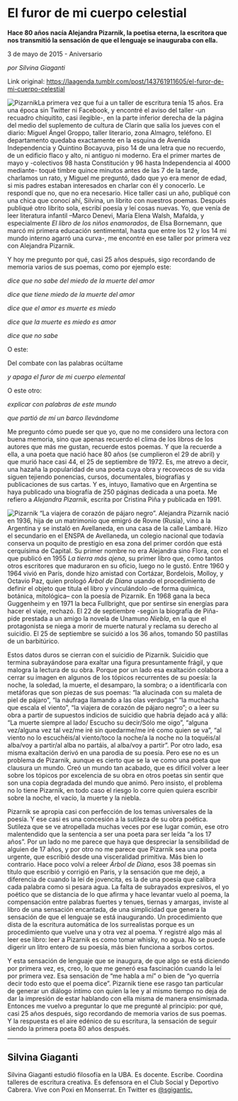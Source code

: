 # El furor de mi cuerpo celestial

**Hace 80 años nacía Alejandra Pizarnik, la poetisa eterna, la escritora que nos transmitió la sensación de que el lenguaje se inauguraba con ella.**

3 de mayo de 2015 - Aniversario

_por Silvina Giaganti_

Link original: https://laagenda.tumblr.com/post/143761911605/el-furor-de-mi-cuerpo-celestial

![Pizarnik](https://64.media.tumblr.com/6efa59b0f4a6f43dcb3db73d681fbcda/tumblr_inline_pk0rkxRxJZ1t6q87u_500.jpg)La primera vez que fui a un taller de escritura tenía 15 años.
Era una época sin Twitter ni Facebook, y encontré el aviso del
taller -un recuadro chiquitito, casi ilegible-, en la parte inferior
derecha de la página del medio del suplemento de cultura de Clarín
que salía los jueves con el diario: Miguel Ángel Groppo, taller
literario, zona Almagro, teléfono. El departamento quedaba
exactamente en la esquina de Avenida Independencia y Quintino
Bocayuva, piso 14 de una letra que no recuerdo, de un edificio flaco
y alto, ni antiguo ni moderno. Era el primer martes de mayo y
-colectivos 98 hasta Constitución y 96 hasta Independencia al 4000
mediante- toqué timbre quince minutos antes de las 7 de la tarde,
charlamos un rato, y Miguel me preguntó, dado que yo era menor de
edad, si mis padres estaban interesados en charlar con él y
conocerlo. Le respondí que no, que no era necesario. Hice taller
casi un año, publiqué con una chica que conocí ahí, Silvina, un
librito con nuestros poemas. Después publiqué otro librito sola,
escribí poesía y leí cosas nuevas. Yo, que venía de leer
literatura infantil –Marco Denevi, María Elena Walsh, Mafalda, y
especialmente *El libro de los niños enamorados*, de Elsa
Bornemann, que marcó mi primera educación sentimental, hasta que
entre los 12 y los 14 mi mundo interno agarró una curva-, me
encontré en ese taller por primera vez con Alejandra Pizarnik.

Y hoy me pregunto por qué, casi 25 años después, sigo
recordando de memoria varios de sus poemas, como por ejemplo este: 


  


*dice que no sabe del miedo de la muerte del amor*

*dice que tiene miedo de la muerte del amor*

*dice que el amor es muerte es miedo*

*dice que la muerte es miedo es amor*

*dice que no sabe*

  


O este:

  
Del combate con las palabras ocúltame

*y apaga el furor de mi cuerpo elemental*  
  


O este otro:

  
*explicar con palabras de este mundo*

*que partió de mí un barco llevándome*

  
Me pregunto cómo puede ser que yo, que no me considero una
lectora con buena memoria, sino que apenas recuerdo el clima de los
libros de los autores que más me gustan, recuerde estos poemas. Y
que la recuerde a ella, a una poeta que nació hace 80 años (se
cumplieron el 29 de abril) y que murió hace casi 44, el 25 de
septiembre de 1972. Es, me atrevo a decir, una hazaña la popularidad
de una poeta cuya obra y recovecos de su vida siguen tejiendo
ponencias, cursos, documentales, biografías y publicaciones de sus
cartas. Y es, intuyo, llamativo que en Argentina se haya publicado
una biografía de 250 páginas dedicada a una poeta. Me refiero a
*Alejandra Pizarnik*, escrita por Cristina Piña y publicada en
1991. 

![Pizarnik](https://64.media.tumblr.com/6efa59b0f4a6f43dcb3db73d681fbcda/tumblr_inline_pk0rkxRxJZ1t6q87u_500.jpg) “La viajera de corazón de pájaro negro”. Alejandra Pizarnik nació en 1936, hija de un matrimonio que emigró de
Rovne (Rusia), vino a la Argentina y se instaló en Avellaneda, en una casa
de la calle Lambaré. Hizo el secundario en el ENSPA de Avellaneda,
un colegio nacional que todavía conserva un poquito de prestigio en
esa zona del primer cordón que está cerquísima de Capital.  Su
primer nombre no era Alejandra sino Flora, con el que publicó en
1955 *La tierra más ajena*, su primer libro que, como tantos
otros escritores que maduraron en su oficio, luego no le gustó.
Entre 1960 y 1964 vivió en París, donde hizo amistad con Cortázar,
Bordelois, Molloy, y Octavio Paz, quien prologó *Árbol de Diana*
usando el procedimiento de definir el objeto que titula el libro y
vinculándolo –de forma química, botánica, mitológica– con la
poesía de Pizarnik. En 1968 gana la beca Guggenheim y en 1971 la
beca Fullbright, que por sentirse sin energías para hacer el viaje,
rechazó. El 22 de septiembre -según la biografía de Piña- pide
prestada a un amigo la novela de Unamuno *Niebla*, en la que el
protagonista se niega a morir de muerte natural y reclama su derecho
al suicidio. El 25 de septiembre se suicidó a los 36 años, tomando
50 pastillas de un barbitúrico. 

Estos datos duros se cierran con el suicidio de Pizarnik. Suicidio
que termina subrayándose para exaltar una figura presuntamente
frágil, y que malogra la lectura de su obra. Porque por un lado esa
exaltación colabora a cerrar su imagen en algunos de los tópicos
recurrentes de su poesía: la noche, la soledad, la muerte, el
desamparo, la sombra; o a identificarla con metáforas que son piezas
de sus poemas: “la alucinada con su maleta de piel de pájaro”,
“la náufraga llamando a las olas verdugas” “la muchacha que
escala el viento”, “la viajera de corazón de pájaro negro”; o
a leer su obra a partir de supuestos indicios de suicidio que habría
dejado acá y allá: “La muerte siempre al lado/ Escucho su
decir/Sólo me oigo”, “alguna vez/alguna vez tal vez/me iré sin
quedarme/me iré como quien se va”, “al viento no lo escuchéis/al
viento/toco la noche/a la noche no la toquéis/al alba/voy a
partir/al alba no partáis, al alba/voy a partir”. Por otro lado,
esa misma exaltación derivó en una parodia de su poesía. Pero ese
no es un problema de Pizarnik, aunque es cierto que se la ve como una
poeta que clausura un mundo. Creó un mundo tan acabado, que es
difícil volver a leer sobre los tópicos por excelencia de su obra
en otros poetas sin sentir que son una copia degradada del mundo que
animó. Pero insisto, el problema no lo tiene Pizarnik, en todo caso
el riesgo lo corre quien quiera escribir sobre la noche, el vacío,
la muerte y la niebla.

Pizarnik se apropia casi con perfección de los temas universales
de la poesía. Y ese casi es una concesión a la sutileza de su obra
poética. Sutileza que se ve atropellada muchas veces por ese lugar
común, ese otro malentendido que la sentencia a ser una poeta para
ser leída “a los 17 años”. Por un lado no me parece que haya
que despreciar la sensibilidad de alguien de 17 años, y por otro no
me parece que Pizarnik sea una poeta urgente, que escribió desde una
visceralidad primitiva. Más bien lo contrario. Hace poco volví a
releer *Árbol de Diana*, esos 38 poemas sin título que
escribió y corrigió en Paris, y la sensación que me dejó, a
diferencia de cuando la leí de jovencita, es la de una poesía que
calibra cada palabra como si pesara agua. La falta de subrayados
expresivos, el yo poético que se distancia de lo que afirma y hace
levantar vuelo al poema, la compensación entre palabras fuertes y
tenues, tiernas y amargas, inviste al libro de una sensación
encantada, de una simplicidad que genera la sensación de que el
lenguaje se está inaugurando. Un procedimiento que dista de la
escritura automática de los surrealistas porque es un procedimiento
que vuelve una y otra vez al poema. Y registré algo más al leer ese
libro: leer a Pizarnik es como tomar whisky, no agua. No se puede
digerir un litro entero de su poesía, más bien funciona a sorbos
cortos.

Y esta sensación de lenguaje que se inaugura, de que algo se está
diciendo por primera vez, es, creo, lo que me generó esa fascinación
cuando la leí por primera vez. Esa sensación de “me habla a mí”
o bien de “yo querría decir todo esto que el poema dice”.
Pizarnik tiene ese rasgo tan particular de generar un diálogo íntimo
con quien la lee y al mismo tiempo no deja de dar la impresión de
estar hablando con ella misma de manera ensimismada. Entonces me
vuelvo a preguntar lo que me pregunté al principio: por qué, casi
25 años después, sigo recordando de memoria varios de sus poemas. Y
la respuesta es el aire edénico de su escritura, la sensación de
seguir siendo la primera poeta 80 años después.



---

 Silvina Giaganti
-----------------

 Silvina Giaganti estudió filosofía en la UBA. Es docente. Escribe. Coordina talleres de escritura creativa. Es defensora en el Club Social y Deportivo Cabrera. Vive con Poxi en Monserrat. En Twitter es [@sgigantic.](https://twitter.com/sgigantic) 


